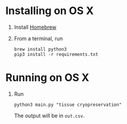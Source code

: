 Installing on OS X
==================

1. Install [Homebrew](http://brew.sh/)
1. From a terminal, run

   ```
   brew install python3
   pip3 install -r requirements.txt
   ```

Running on OS X
===============

1. Run

   ```
   python3 main.py "tissue cryopreservation"
   ```

   The output will be in `out.csv`.

